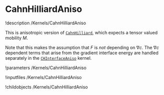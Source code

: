 # CahnHilliardAniso
!description /Kernels/CahnHilliardAniso

This is anisotropic version of [`CahnHilliard`](/CahnHilliard.md), which expects a tensor valued mobility $M$.

Note that this makes the assumption that $F$ is _not_ depending on $\nabla c$. The $\nabla c$ dependent terms
that arise from the gradient interface energy are handled separately in the [`CHInterfaceAniso`](/CHInterfaceAniso.md) kernel.

!parameters /Kernels/CahnHilliardAniso

!inputfiles /Kernels/CahnHilliardAniso

!childobjects /Kernels/CahnHilliardAniso
